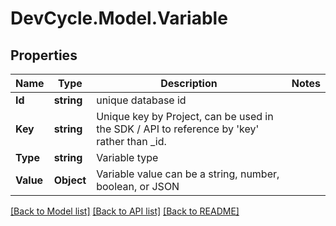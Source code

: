 # DevCycle.Model.Variable
## Properties

Name | Type | Description | Notes
------------ | ------------- | ------------- | -------------
**Id** | **string** | unique database id | 
**Key** | **string** | Unique key by Project, can be used in the SDK / API to reference by &#x27;key&#x27; rather than _id. | 
**Type** | **string** | Variable type | 
**Value** | **Object** | Variable value can be a string, number, boolean, or JSON | 

[[Back to Model list]](../README.md#documentation-for-models) [[Back to API list]](../README.md#documentation-for-api-endpoints) [[Back to README]](../README.md)

